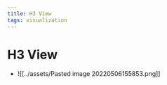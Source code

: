 ```yaml
---
title: H3 View
tags: visualization
---
```


# H3 View
- ![[../assets/Pasted image 20220506155853.png]]
























